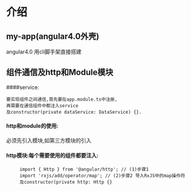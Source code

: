 # 介绍

## my-app(angular4.0外壳)
angular4.0  用cli脚手架直接搭建

## 组件通信及http和Module模块

  ####service:
  ```file
  要实现组件之间通信,首先要在app.module.ts中注册,
  再需要在通信组件中都注入service
  及constructor(private dataService: DataService) {}.
  ```

 #### http和module的使用:
 必须先引入模块,如第三方模块的引入
 
 #### http模块:每个需要使用的组件都要注入:
 ```file
      import { Http } from '@angular/http'; // (1)步骤1
      import 'rxjs/add/operator/map'; // (2)步骤2 导入RxJS中的map操作符
      及constructor(private http: Http {}

 ```



